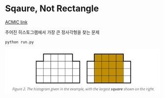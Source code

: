 # Sqaure, Not Rectangle

[ACMIC link](https://www.acmicpc.net/problem/20033)

주어진 히스토그램에서 가장 큰 정사각형을 찾는 문제 

```bash
python run.py
```

<img src="docs/img1.png" widht=400px>
